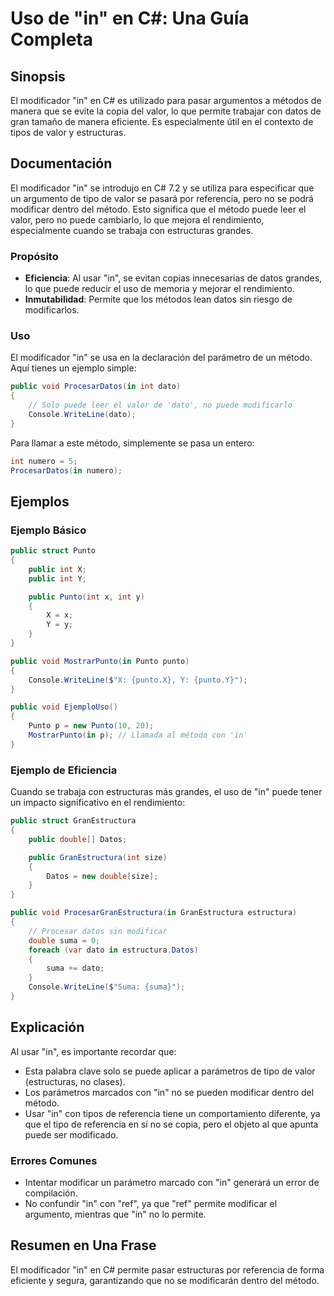 <!--
Meta Description: # Uso de "in" en C#: Una Guía Completa ## Sinopsis El modificador "in" en C# es utilizado para pasar argumentos a métodos de manera que se evite la co...
Meta Keywords: que, public, con, puede, punto
-->

# Uso de "in" en C#: Una Guía Completa

## Sinopsis
El modificador "in" en C# es utilizado para pasar argumentos a métodos de manera que se evite la copia del valor, lo que permite trabajar con datos de gran tamaño de manera eficiente. Es especialmente útil en el contexto de tipos de valor y estructuras.

## Documentación
El modificador "in" se introdujo en C# 7.2 y se utiliza para especificar que un argumento de tipo de valor se pasará por referencia, pero no se podrá modificar dentro del método. Esto significa que el método puede leer el valor, pero no puede cambiarlo, lo que mejora el rendimiento, especialmente cuando se trabaja con estructuras grandes.

### Propósito
- **Eficiencia**: Al usar "in", se evitan copias innecesarias de datos grandes, lo que puede reducir el uso de memoria y mejorar el rendimiento.
- **Inmutabilidad**: Permite que los métodos lean datos sin riesgo de modificarlos.

### Uso
El modificador "in" se usa en la declaración del parámetro de un método. Aquí tienes un ejemplo simple:

```csharp
public void ProcesarDatos(in int dato)
{
    // Solo puede leer el valor de 'dato', no puede modificarlo
    Console.WriteLine(dato);
}
```

Para llamar a este método, simplemente se pasa un entero:

```csharp
int numero = 5;
ProcesarDatos(in numero);
```

## Ejemplos
### Ejemplo Básico
```csharp
public struct Punto
{
    public int X;
    public int Y;

    public Punto(int x, int y)
    {
        X = x;
        Y = y;
    }
}

public void MostrarPunto(in Punto punto)
{
    Console.WriteLine($"X: {punto.X}, Y: {punto.Y}");
}

public void EjemploUso()
{
    Punto p = new Punto(10, 20);
    MostrarPunto(in p); // Llamada al método con 'in'
}
```

### Ejemplo de Eficiencia
Cuando se trabaja con estructuras más grandes, el uso de "in" puede tener un impacto significativo en el rendimiento:

```csharp
public struct GranEstructura
{
    public double[] Datos;

    public GranEstructura(int size)
    {
        Datos = new double[size];
    }
}

public void ProcesarGranEstructura(in GranEstructura estructura)
{
    // Procesar datos sin modificar
    double suma = 0;
    foreach (var dato in estructura.Datos)
    {
        suma += dato;
    }
    Console.WriteLine($"Suma: {suma}");
}
```

## Explicación
Al usar "in", es importante recordar que:
- Esta palabra clave solo se puede aplicar a parámetros de tipo de valor (estructuras, no clases).
- Los parámetros marcados con "in" no se pueden modificar dentro del método.
- Usar "in" con tipos de referencia tiene un comportamiento diferente, ya que el tipo de referencia en sí no se copia, pero el objeto al que apunta puede ser modificado.

### Errores Comunes
- Intentar modificar un parámetro marcado con "in" generará un error de compilación.
- No confundir "in" con "ref", ya que "ref" permite modificar el argumento, mientras que "in" no lo permite.

## Resumen en Una Frase
El modificador "in" en C# permite pasar estructuras por referencia de forma eficiente y segura, garantizando que no se modificarán dentro del método.